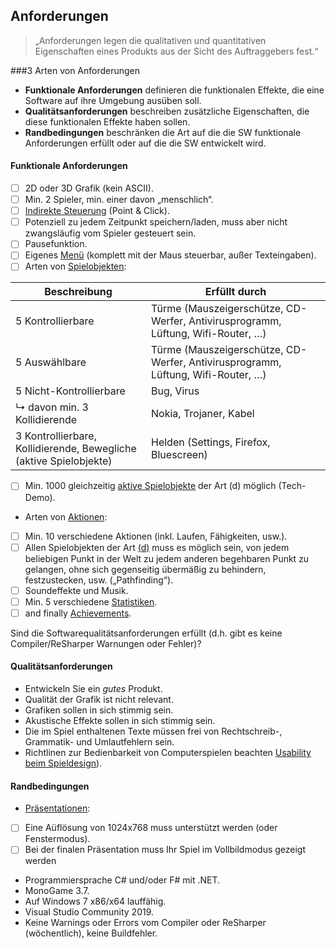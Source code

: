 ## Anforderungen
> „Anforderungen legen die qualitativen und
quantitativen Eigenschaften eines Produkts aus der
Sicht des Auftraggebers fest.“

###3 Arten von Anforderungen

* **Funktionale Anforderungen** definieren die funktionalen Effekte, die eine Software auf ihre Umgebung ausüben soll.
* **Qualitätsanforderungen** beschreiben zusätzliche Eigenschaften, die diese funktionalen Effekte haben sollen.
* **Randbedingungen** beschränken die Art auf die die SW
funktionale Anforderungen erfüllt oder auf die die SW
entwickelt wird.

#### Funktionale Anforderungen
- [ ] 2D oder 3D Grafik (kein ASCII).
- [ ] Min. 2 Spieler, min. einer davon „menschlich“.
- [ ] [Indirekte Steuerung][Steuerung] (Point & Click).
- [ ] Potenziell zu jedem Zeitpunkt speichern/laden, muss aber nicht zwangsläufig vom Spieler gesteuert sein.
- [ ] Pausefunktion.
- [ ] Eigenes [Menü][Menü] (komplett mit der Maus steuerbar,
außer Texteingaben).
- [ ] Arten von [Spielobjekten][Spielobjekte]:

| Beschreibung                 | Erfüllt durch |
| ---------------------------- | ------------- |
| 5 Kontrollierbare            | Türme (Mauszeigerschütze, CD-Werfer, Antivirusprogramm, Lüftung, Wifi-Router, …) |
| 5 Auswählbare                | Türme (Mauszeigerschütze, CD-Werfer, Antivirusprogramm, Lüftung, Wifi-Router, …) |
| 5 Nicht-Kontrollierbare      | Bug, Virus |
| ↳ davon min. 3 Kollidierende | Nokia, Trojaner, Kabel |
| 3 Kontrollierbare, Kollidierende, Bewegliche (aktive Spielobjekte) | Helden (Settings, Firefox, Bluescreen) |

- [ ] Min. 1000 gleichzeitig [aktive Spielobjekte][aktive Spielobjekte] der Art (d) möglich (Tech-Demo).
- Arten von [Aktionen][Aktionen]:
 - [ ] Min. 10 verschiedene Aktionen (inkl. Laufen, Fähigkeiten, usw.).
 - [ ] Allen Spielobjekten der Art [(d)][aktive Spielobjekte] muss es möglich sein, von jedem beliebigen Punkt in der Welt zu jedem anderen begehbaren Punkt zu gelangen, ohne sich gegenseitig übermäßig zu behindern, festzustecken, usw. („Pathfinding“).
- [ ] Soundeffekte und Musik.
- [ ] Min. 5 verschiedene [Statistiken][Statistiken].
- [ ] and finally [Achievements][Achievements].

Sind die Softwarequalitätsanforderungen erfüllt (d.h. gibt es
keine Compiler/ReSharper Warnungen oder Fehler)?

#### Qualitätsanforderungen
* Entwickeln Sie ein _gutes_ Produkt.
* Qualität der Grafik ist nicht relevant.
* Grafiken sollen in sich stimmig sein.
* Akustische Effekte sollen in sich stimmig sein.
* Die im Spiel enthaltenen Texte müssen frei von Rechtschreib-, Grammatik- und Umlautfehlern sein.
* Richtlinen zur Bedienbarkeit von Computerspielen beachten [Usability beim Spieldesign][Usability]).

#### Randbedingungen
* [Präsentationen][beamer]:
 - [ ] Eine Aüflösung von 1024x768 muss unterstützt werden (oder Fenstermodus).
 - [ ] Bei der finalen Präsentation muss Ihr Spiel im Vollbildmodus gezeigt werden
* Programmiersprache C# und/oder F# mit .NET.
* MonoGame 3.7.
* Auf Windows 7 x86/x64 lauffähig.
* Visual Studio Community 2019.
* Keine Warnings oder Errors vom Compiler oder ReSharper (wöchentlich), keine Buildfehler.


[Steuerung]:./benutzeroberflaeche/menu.tex
[Menü]: ./benutzeroberflaeche/menu_structure.png
[Spielobjekte]: ./spiellogik/objekte.tex
[Aktionen]: ./spiellogik/optionen-aktionen.tex
[aktive Spielobjekte]: ./spiellogik/objekte.tex
[Statistiken]: ./spiellogik/statistiken.tex
[Achievements]: ./spiellogik/achievements.tex
[Usability]: https://sopra.informatik.uni-freiburg.de/soprawiki/UsabilityForGames
[beamer]: https://sopra.informatik.uni-freiburg.de/soprawiki/Pr%C3%A4sentation
